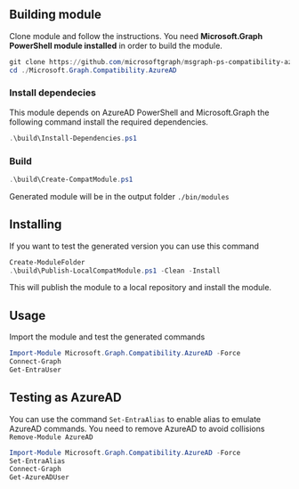## Building module

Clone module and follow the instructions. You need **Microsoft.Graph PowerShell module installed** in order to build the module.

```powershell
git clone https://github.com/microsoftgraph/msgraph-ps-compatibility-azuread.git
cd ./Microsoft.Graph.Compatibility.AzureAD
```

### Install dependecies

This module depends on AzureAD PowerShell and Microsoft.Graph the following command install the required dependencies.

```powershell
.\build\Install-Dependencies.ps1
```


### Build

```powershell
.\build\Create-CompatModule.ps1
```


Generated module will be in the output folder `./bin/modules`

## Installing

If you want to test the generated version you can use this command

```powershell
Create-ModuleFolder
.\build\Publish-LocalCompatModule.ps1 -Clean -Install
```

This will publish the module to a local repository and install the module.

## Usage

Import the module and test the generated commands

```powershell
Import-Module Microsoft.Graph.Compatibility.AzureAD -Force
Connect-Graph
Get-EntraUser
```

## Testing as AzureAD

You can use the command `Set-EntraAlias` to enable alias to emulate AzureAD commands. You need to remove AzureAD to avoid collisions `Remove-Module AzureAD`

```powershell
Import-Module Microsoft.Graph.Compatibility.AzureAD -Force
Set-EntraAlias
Connect-Graph
Get-AzureADUser
```
